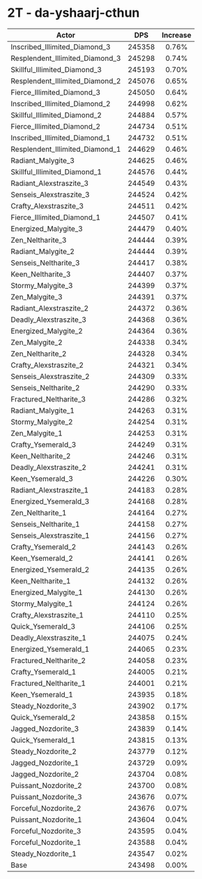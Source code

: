 # 2T - da-yshaarj-cthun
| Actor | DPS | Increase |
|---|:---:|:---:|
|Inscribed_Illimited_Diamond_3|245358|0.76%|
|Resplendent_Illimited_Diamond_3|245298|0.74%|
|Skillful_Illimited_Diamond_3|245193|0.70%|
|Resplendent_Illimited_Diamond_2|245076|0.65%|
|Fierce_Illimited_Diamond_3|245050|0.64%|
|Inscribed_Illimited_Diamond_2|244998|0.62%|
|Skillful_Illimited_Diamond_2|244884|0.57%|
|Fierce_Illimited_Diamond_2|244734|0.51%|
|Inscribed_Illimited_Diamond_1|244732|0.51%|
|Resplendent_Illimited_Diamond_1|244629|0.46%|
|Radiant_Malygite_3|244625|0.46%|
|Skillful_Illimited_Diamond_1|244576|0.44%|
|Radiant_Alexstraszite_3|244549|0.43%|
|Senseis_Alexstraszite_3|244524|0.42%|
|Crafty_Alexstraszite_3|244511|0.42%|
|Fierce_Illimited_Diamond_1|244507|0.41%|
|Energized_Malygite_3|244479|0.40%|
|Zen_Neltharite_3|244444|0.39%|
|Radiant_Malygite_2|244444|0.39%|
|Senseis_Neltharite_3|244417|0.38%|
|Keen_Neltharite_3|244407|0.37%|
|Stormy_Malygite_3|244399|0.37%|
|Zen_Malygite_3|244391|0.37%|
|Radiant_Alexstraszite_2|244372|0.36%|
|Deadly_Alexstraszite_3|244368|0.36%|
|Energized_Malygite_2|244364|0.36%|
|Zen_Malygite_2|244338|0.34%|
|Zen_Neltharite_2|244328|0.34%|
|Crafty_Alexstraszite_2|244321|0.34%|
|Senseis_Alexstraszite_2|244309|0.33%|
|Senseis_Neltharite_2|244290|0.33%|
|Fractured_Neltharite_3|244286|0.32%|
|Radiant_Malygite_1|244263|0.31%|
|Stormy_Malygite_2|244254|0.31%|
|Zen_Malygite_1|244253|0.31%|
|Crafty_Ysemerald_3|244249|0.31%|
|Keen_Neltharite_2|244246|0.31%|
|Deadly_Alexstraszite_2|244241|0.31%|
|Keen_Ysemerald_3|244226|0.30%|
|Radiant_Alexstraszite_1|244183|0.28%|
|Energized_Ysemerald_3|244168|0.28%|
|Zen_Neltharite_1|244164|0.27%|
|Senseis_Neltharite_1|244158|0.27%|
|Senseis_Alexstraszite_1|244156|0.27%|
|Crafty_Ysemerald_2|244143|0.26%|
|Keen_Ysemerald_2|244141|0.26%|
|Energized_Ysemerald_2|244135|0.26%|
|Keen_Neltharite_1|244132|0.26%|
|Energized_Malygite_1|244130|0.26%|
|Stormy_Malygite_1|244124|0.26%|
|Crafty_Alexstraszite_1|244110|0.25%|
|Quick_Ysemerald_3|244106|0.25%|
|Deadly_Alexstraszite_1|244075|0.24%|
|Energized_Ysemerald_1|244065|0.23%|
|Fractured_Neltharite_2|244058|0.23%|
|Crafty_Ysemerald_1|244005|0.21%|
|Fractured_Neltharite_1|244001|0.21%|
|Keen_Ysemerald_1|243935|0.18%|
|Steady_Nozdorite_3|243902|0.17%|
|Quick_Ysemerald_2|243858|0.15%|
|Jagged_Nozdorite_3|243839|0.14%|
|Quick_Ysemerald_1|243815|0.13%|
|Steady_Nozdorite_2|243779|0.12%|
|Jagged_Nozdorite_1|243729|0.09%|
|Jagged_Nozdorite_2|243704|0.08%|
|Puissant_Nozdorite_2|243700|0.08%|
|Puissant_Nozdorite_3|243676|0.07%|
|Forceful_Nozdorite_2|243676|0.07%|
|Puissant_Nozdorite_1|243604|0.04%|
|Forceful_Nozdorite_3|243595|0.04%|
|Forceful_Nozdorite_1|243588|0.04%|
|Steady_Nozdorite_1|243547|0.02%|
|Base|243498|0.00%|
